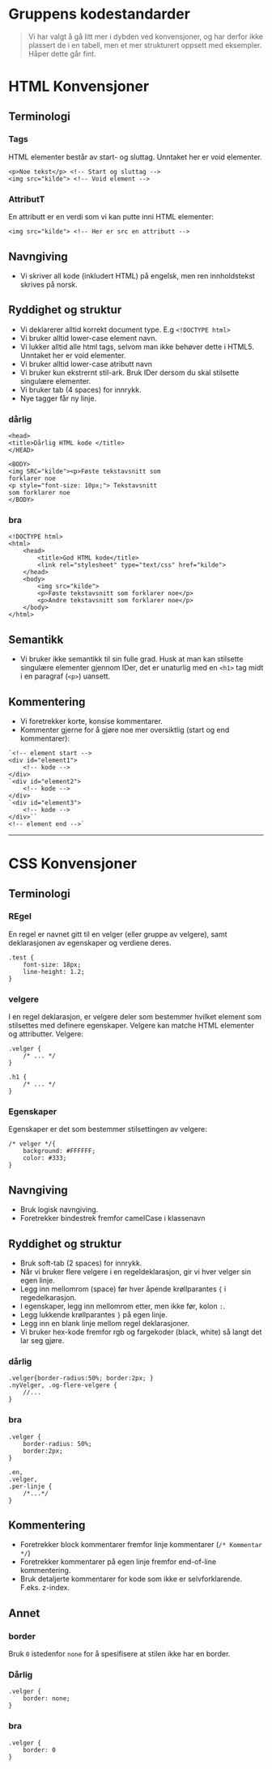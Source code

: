 # Gruppens kodestandarder

> Vi har valgt å gå litt mer i dybden ved konvensjoner, og har derfor ikke plassert de i en tabell, men et mer strukturert oppsett med eksempler. Håper dette går fint.

# HTML Konvensjoner

## Terminologi

### Tags

HTML elementer består av start- og sluttag. Unntaket her er void elementer.

```
<p>Noe tekst</p> <!-- Start og sluttag -->
<img src="kilde"> <!-- Void element -->
```

### AttributT

En attributt er en verdi som vi kan putte inni HTML elementer:

```
<img src="kilde"> <!-- Her er src en attributt -->
```

## Navngiving

* Vi skriver all kode (inkludert HTML) på engelsk, men ren innholdstekst skrives på norsk.

## Ryddighet og struktur

* Vi deklarerer alltid korrekt document type. E.g `<!DOCTYPE html>`
* Vi bruker alltid lower-case element navn.
* Vi lukker alltid alle html tags, selvom man ikke behøver dette i HTML5. Unntaket her er void elementer.
* Vi bruker alltid lower-case atributt navn
* Vi bruker kun ekstrernt stil-ark. Bruk IDer dersom du skal stilsette singulære elementer.
* Vi bruker tab (4 spaces) for innrykk.
* Nye tagger får ny linje. 

### dårlig

```
<head>
<title>Dårlig HTML kode </title>
</HEAD>

<BODY>
<img SRC="kilde"><p>Føste tekstavsnitt som 
forklarer noe
<p style="font-size: 10px;"> Tekstavsnitt 
som forklarer noe
</BODY>
```

### bra

```
<!DOCTYPE html>
<html>
    <head>
        <title>God HTML kode</title>
        <link rel="stylesheet" type="text/css" href="kilde">
    </head>
    <body>
        <img src="kilde">
        <p>Føste tekstavsnitt som forklarer noe</p>
        <p>Andre tekstavsnitt som forklarer noe</p>
    </body>
</html>
```

## Semantikk

* Vi bruker ikke semantikk til sin fulle grad. Husk at man kan stilsette singulære elementer gjennom IDer, det er unaturlig med en `<h1>` tag midt i en paragraf (`<p>`) uansett.

## Kommentering

* Vi foretrekker korte, konsise kommentarer.
* Kommenter gjerne for å gjøre noe mer oversiktlig (start og end kommentarer):

```
`<!-- element start -->
<div id="element1">
    <!-- kode -->
</div>
`<div id="element2">
    <!-- kode -->
</div>
`<div id="element3">
    <!-- kode -->
</div>``
<!-- element end -->`
```

* * *

# CSS Konvensjoner

## Terminologi

### REgel

En regel er navnet gitt til en velger (eller gruppe av velgere), samt deklarasjonen av egenskaper og verdiene deres.

```
.test {
    font-size: 18px;
    line-height: 1.2;
}
```

### velgere

I en regel deklarasjon, er velgere deler som bestemmer hvilket element som stilsettes med definere egenskaper. Velgere kan matche HTML elementer og attributter. Velgere:

```
.velger {
    /* ... */
}

.h1 {
    /* ... */
}
```

### Egenskaper

Egenskaper er det som bestemmer stilsettingen av velgere:

```
/* velger */{
    background: #FFFFFF;
    color: #333;
}
```

## Navngiving

* Bruk logisk navngiving.
* Foretrekker bindestrek fremfor camelCase i klassenavn

## Ryddighet og struktur

* Bruk soft-tab (2 spaces) for innrykk.
* Når vi bruker flere velgere i en regeldeklarasjon, gir vi hver velger sin egen linje.
* Legg inn mellomrom (space) før hver åpende krøllparantes `{` i regedelkarasjon.
* I egenskaper, legg inn mellomrom etter, men ikke før, kolon `:`. 
* Legg lukkende krøllparantes `}` på egen linje.
* Legg inn en blank linje mellom regel deklarasjoner.
* Vi bruker hex-kode fremfor rgb og fargekoder (black, white) så langt det lar seg gjøre.

### dårlig

```
.velger{border-radius:50%; border:2px; }
.nyVelger, .og-flere-velgere {
    //...
}
```

### bra

```
.velger {
    border-radius: 50%;
    border:2px;
}

.en,
.velger,
.per-linje {
    /*...*/
}
```

## Kommentering

* Foretrekker block kommentarer fremfor linje kommentarer (`/* Kommentar */`)
* Foretrekker kommentarer på egen linje fremfor end-of-line kommentering.
* Bruk detaljerte kommentarer for kode som ikke er selvforklarende. F.eks. z-index.

## Annet

### border

Bruk `0` istedenfor `none` for å spesifisere at stilen ikke har en border.

### Dårlig

```
.velger {
    border: none;
}
```

### bra

```
.velger {
    border: 0
}
```

# 



